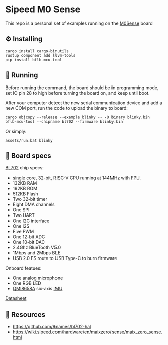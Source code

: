 # Sipeed M0 Sense

This repo is a personal set of examples running on the [M0Sense](https://wiki.sipeed.com/hardware/en/maixzero/sense/maix_zero_sense.html) board

## ⚙ Installing
```
cargo install cargo-binutils
rustup component add llvm-tools
pip install bflb-mcu-tool
```

## 🚀 Running
Before running the command, the board should be in programming mode, set IO pin 28 to high before turning the board on, and keep until boot.

After your computer detect the new serial communication device and add a new COM port, run the code to upload the binary to board:

```
cargo objcopy --release --example blinky -- -O binary blinky.bin
bflb-mcu-tool --chipname bl702 --firmware blinky.bin
```

Or simply:

```
assets/run.bat blinky
```

## 🧾 Board specs

[BL702](https://en.bouffalolab.com/product/?type=detail&id=8) chip specs:
- single core, 32-bit, RISC-V CPU running at 144MHz with [FPU](https://en.wikipedia.org/wiki/Floating-point_unit).
- 132KB RAM
- 192KB ROM
- 512KB Flash
- Two 32-bit timer
- Eight DMA channels
- One SPI
- Two UART
- One I2C interface
- One I2S
- Five PWM
- One 12-bit ADC
- One 10-bit DAC
- 2.4Ghz BlueTooth V5.0
- 1Mbps and 2Mbps BLE
- USB 2.0 FS route to USB Type-C to burn firmware

Onboard featues:
- One analog microphone
- One RGB LED
- [QMI8658A](https://www.lcsc.com/product-detail/Attitude-Sensors_QST-QMI8658A_C3021082.html) six-axis [IMU](https://en.wikipedia.org/wiki/Inertial_measurement_unit)

[Datasheet](./assets/Datasheet.pdf)

## 🧐 Resources
- https://github.com/9names/bl702-hal
- https://wiki.sipeed.com/hardware/en/maixzero/sense/maix_zero_sense.html